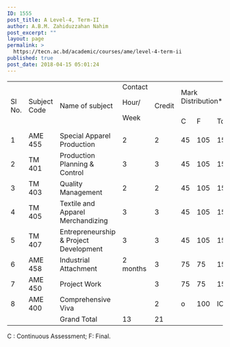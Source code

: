 ```yaml
---
ID: 1555
post_title: A Level-4, Term-II
author: A.B.M. Zahiduzzahan Nahim
post_excerpt: ""
layout: page
permalink: >
  https://tecn.ac.bd/academic/courses/ame/level-4-term-ii
published: true
post_date: 2018-04-15 05:01:24
---
```

<table width="626">
<tbody>
<tr>
<td rowspan="2" width="32">Sl No.</td>
<td rowspan="2" width="86">Subject Code</td>
<td rowspan="2" width="226">Name of subject</td>
<td rowspan="2" width="56">Contact

Hour/

Week</td>
<td rowspan="2" width="56">Credit</td>
<td colspan="3" width="169">Mark Distribution*</td>
</tr>
<tr>
<td width="57">C</td>
<td width="56">F</td>
<td width="56">Total</td>
</tr>
<tr>
<td width="32">1</td>
<td width="86">AME 455</td>
<td width="226">Special Apparel Production</td>
<td width="56">2</td>
<td width="56">2</td>
<td width="57">45</td>
<td width="56">105</td>
<td width="56">150</td>
</tr>
<tr>
<td width="32">2</td>
<td width="86">TM 401</td>
<td width="226">Production Planning &amp; Control</td>
<td width="56">3</td>
<td width="56">3</td>
<td width="57">45</td>
<td width="56">105</td>
<td width="56">150</td>
</tr>
<tr>
<td width="32">3</td>
<td width="86">TM 403</td>
<td width="226">Quality Management</td>
<td width="56">2</td>
<td width="56">2</td>
<td width="57">45</td>
<td width="56">105</td>
<td width="56">150</td>
</tr>
<tr>
<td width="32">4</td>
<td width="86">TM 405</td>
<td width="226">Textile and Apparel Merchandizing</td>
<td width="56">3</td>
<td width="56">3</td>
<td width="57">45</td>
<td width="56">105</td>
<td width="56">150</td>
</tr>
<tr>
<td width="32">5</td>
<td width="86">TM 407</td>
<td width="226">Entrepreneurship &amp; Project Development</td>
<td width="56">3</td>
<td width="56">3</td>
<td width="57">45</td>
<td width="56">105</td>
<td width="56">150</td>
</tr>
<tr>
<td width="32">6</td>
<td width="86">AME 458</td>
<td width="226">Industrial Attachment</td>
<td width="56">2 months</td>
<td width="56">3</td>
<td width="57">75</td>
<td width="56">75</td>
<td width="56">150</td>
</tr>
<tr>
<td width="32">7</td>
<td width="86">AME 450</td>
<td width="226">Project Work</td>
<td width="56"></td>
<td width="56">3</td>
<td width="57">75</td>
<td width="56">75</td>
<td width="56">150</td>
</tr>
<tr>
<td width="32">8</td>
<td width="86">AME 400</td>
<td width="226">Comprehensive Viva</td>
<td width="56"></td>
<td width="56">2</td>
<td width="57">o</td>
<td width="56">100</td>
<td width="56">IOO</td>
</tr>
<tr>
<td width="32"></td>
<td width="86"></td>
<td width="226">Grand Total</td>
<td width="56">13</td>
<td width="56">21</td>
<td width="57"></td>
<td width="56"></td>
<td width="56"></td>
</tr>
</tbody>
</table>
C : Continuous Assessment; F: Final.